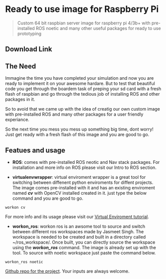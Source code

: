 # Ready to use image for Raspberry Pi

> Custom 64 bit raspbian server image for raspberry pi 4/3b+ with pre-installed ROS noetic and many other useful packages for ready to use prototyping 

## Download Link


## The Need

Immagine the time you have completed your simulation and now you are ready to implement it on your awesome hardare. But to test that beautiful code you get through the boardem task of preping your sd card with a fresh flash of raspbian and go through the tedious job of installing ROS and other packages in it. 

So to avoid that we came up with the idea of creatig our own custom image with pre-installed ROS and many other packages for a user friendly experiance.

So the next time you mess you mess up something big time, dont worry! Just get ready with a fresh flash of this image and you are good to go.

## Featues and usage

- **ROS**: comes with pre-installed ROS neotic and Nav stack packages. For installation and more info on ROS please visit our Intro to ROS section.

- **virtualenvwrapper**: virtual enviroment wrapper is a great tool for switching between diffenent python enviroments for diffent projects. The image comes pre-installed with it and has an existing enviroment named ***cv*** with OpenCV installed created in it. just type the below command and you are good to go.

```shell
workon cv
```

For more info and its usage please visit our [Virtual Enviroment tutorial](./virtualenv.md).

- **workon_ros**: workon ros is an awsome tool to source and switch between different ros workspaces made by Jasmeet Singh. The workspace is needed to be created and built in a directory called ~/ros_workspace/. Once built, you can directly source the workspace using the ***workon_ros*** command. The image is already set up with the tool.
To source with noetic workspace just paste the command below.

```shell
workon_ros noetic
```
[Github repo for the project](https://github.com/jasmeet0915/workon_ros). Your inputs are always welcome.

